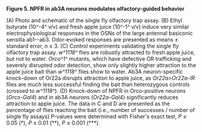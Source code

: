 **Figure 5. NPFR in ab3A neurons modulates olfactory-guided behavior**

(A) Photo and schematic of the single fly olfactory trap assay.
(B) Ethyl butyrate (10^-4^ v/v) and fresh apple juice (10^-1^ v/v) induce very similar electrophysiological responses in the OSNs of the large antennal basiconic sensilla ab1--ab3.
Odor-evoked responses are presented as means ± standard error, n ≥ 3.
(C) Control experiments validating the single fly olfactory trap assay.
_w^1118^_ flies are robustly attracted to fresh apple juice, but not to water.
_Orco^1^_ mutants, which have defective OR trafficking and severely disrupted odor detection, show only slightly higher attraction to the apple juice bait than _w^1118^_ flies show to water.
Ab3A neuron-specific knock-down of Or22a disrupts attraction to apple juice, as _Or22a>Or22a-IR_ flies are much less successful finding the bait than heterozygous controls (crossed to _w^1118^_).
(D) Knock-down of NPFR in Orco-positive neurons (_Orco-Gal4_) and in ab3A neurons (_Or22a-Gal4_) significantly reduces attraction to apple juice.
The data in C and D are presented as the percentage of flies reaching the bait (i.e., number of successes / number of single fly assays)
P-values were determined with Fisher's exact test, _P_ ≤ 0.05 (\*), _P_ ≤ 0.01 (\*\*), _P_ ≤ 0.001 (\*\*\*).
